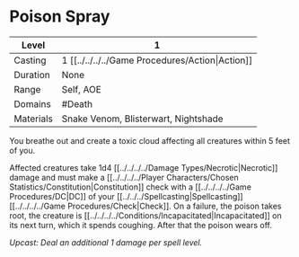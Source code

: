 # Poison Spray

| Level     | 1                                                   |
| --------- | --------------------------------------------------- |
| Casting   | 1 [[../../../../Game Procedures/Action\|Action]] |
| Duration  | None                                                |
| Range     | Self, AOE                                           |
| Domains   | #Death                                              |
| Materials | Snake Venom, Blisterwart, Nightshade                |

You breathe out and create a toxic cloud affecting all creatures within 5 feet of you. 

Affected creatures take 1d4 [[../../../../Damage Types/Necrotic\|Necrotic]] damage and must make a [[../../../../Player Characters/Chosen Statistics/Constitution\|Constitution]] check with a [[../../../../Game Procedures/DC\|DC]] of your [[../../../Spellcasting\|Spellcasting]] [[../../../../Game Procedures/Check\|Check]]. On a failure, the poison takes root, the creature is [[../../../../Conditions/Incapacitated\|Incapacitated]] on its next turn, which it spends coughing. After that the poison wears off.

*Upcast: Deal an additional 1 damage per spell level.*